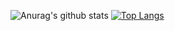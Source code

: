 ![Anurag's github stats](https://github-readme-stats.vercel.app/api?username=anu725053&show_icons=true&theme=merko)
[![Top Langs](https://github-readme-stats.vercel.app/api/top-langs/?username=anu725053&layout=compact)](https://github.com/anuraghazra/github-readme-stats)
